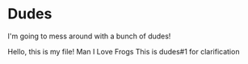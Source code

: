 # Dudes
I'm going to mess around with a bunch of dudes!

Hello, this is my file!
Man I Love Frogs
This is dudes#1 for clarification 
